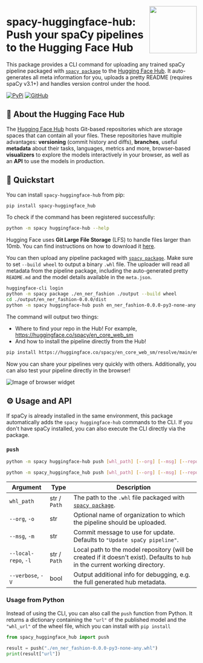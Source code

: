 <a href="https://explosion.ai"><img src="https://explosion.ai/assets/img/logo.svg" width="125" height="125" align="right" /></a>

# spacy-huggingface-hub: Push your spaCy pipelines to the Hugging Face Hub

This package provides a CLI command for uploading any trained spaCy pipeline packaged with [`spacy package`](https://spacy.io/api/cli#package) to the [Hugging Face Hub](https://huggingface.co/). It auto-generates all meta information for you, uploads a pretty README (requires spaCy v3.1+) and handles version control under the hood.

[![PyPi](https://img.shields.io/pypi/v/spacy-huggingface-hub.svg?style=flat-square&logo=pypi&logoColor=white)](https://pypi.python.org/pypi/spacy-transformers)
[![GitHub](https://img.shields.io/github/release/explosion/spacy-huggingface-hub/all.svg?style=flat-square&logo=github)](https://github.com/explosion/spacy-transformers/releases)

## 🤗 About the Hugging Face Hub

The [Hugging Face Hub](https://huggingface.co/) hosts Git-based repositories which are storage spaces that can contain all your files. These repositories have multiple advantages: **versioning** (commit history and diffs), **branches**, useful **metadata** about their tasks, languages, metrics and more, browser-based **visualizers** to explore the models interactively in your browser, as well as an **API** to use the models in production.

## 🚀 Quickstart

You can install `spacy-huggingface-hub` from pip:

```bash
pip install spacy-huggingface_hub
```

To check if the command has been registered successfully:

```bash
python -m spacy huggingface-hub --help
```

Hugging Face uses **Git Large File Storage** (LFS) to handle files larger than 10mb. You can find instructions on how to download it [here](https://git-lfs.github.com/).

You can then upload any pipeline packaged with [`spacy package`](https://spacy.io/api/cli#package). Make sure to set `--build wheel` to output a binary `.whl` file. The uploader will read all metadata from the pipeline package, including the auto-generated pretty `README.md` and the model details available in the `meta.json`.

```bash
huggingface-cli login
python -m spacy package ./en_ner_fashion ./output --build wheel
cd ./output/en_ner_fashion-0.0.0/dist
python -m spacy huggingface-hub push en_ner_fashion-0.0.0-py3-none-any.whl
```

The command will output two things:

- Where to find your repo in the Hub! For example, https://huggingface.co/spacy/en_core_web_sm
- And how to install the pipeline directly from the Hub!

```bash
pip install https://huggingface.co/spacy/en_core_web_sm/resolve/main/en_core_web_sm-any-py3-none-any.whl
```

Now you can share your pipelines very quickly with others. Additionally, you can also test your pipeline directly in the browser!

![Image of browser widget](https://user-images.githubusercontent.com/13643239/124529281-7e9a1b00-de0a-11eb-9069-093e3021a307.png)

## ⚙️ Usage and API

If spaCy is already installed in the same environment, this package automatically adds the `spacy huggingface-hub` commands to the CLI. If you don't have spaCy installed, you can also execute the CLI directly via the package.

### `push`

```bash
python -m spacy huggingface-hub push [whl_path] [--org] [--msg] [--repo-path] [--verbose]
```

```bash
python -m spacy_huggingface_hub push [whl_path] [--org] [--msg] [--repo-path] [--verbose]
```

| Argument             | Type         | Description                                                                                                                   |
| -------------------- | ------------ | ----------------------------------------------------------------------------------------------------------------------------- |
| `whl_path`           | str / `Path` | The path to the `.whl` file packaged with [`spacy package`](https://spacy.io/api/cli#package).                                |
| `--org`, `-o`        | str          | Optional name of organization to which the pipeline should be uploaded.                                                       |
| `--msg`, `-m`        | str          | Commit message to use for update. Defaults to `"Update spaCy pipeline"`.                                                      |
| `--local-repo`, `-l` | str / `Path` | Local path to the model repository (will be created if it doesn't exist). Defaults to `hub` in the current working directory. |
| `--verbose`, `-V`    | bool         | Output additional info for debugging, e.g. the full generated hub metadata.                                                   |

### Usage from Python

Instead of using the CLI, you can also call the `push` function from Python. It returns a dictionary containing the `"url"` of the published model and the `"whl_url"` of the wheel file, which you can install with `pip install`

```python
from spacy_huggingface_hub import push

result = push("./en_ner_fashion-0.0.0-py3-none-any.whl")
print(result["url"])
```
